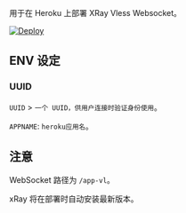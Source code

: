 用于在 Heroku 上部署 XRay Vless Websocket。

[![Deploy](https://www.herokucdn.com/deploy/button.png)](https://dashboard.heroku.com/new?template=https://github.com/lililiwuming/p2hk/tree/xrayvless)

## ENV 设定

### UUID

`UUID` > `一个 UUID，供用户连接时验证身份使用`。

`APPNAME`: `heroku应用名`。

## 注意

WebSocket 路径为 `/app-vl`。

xRay 将在部署时自动安装最新版本。
